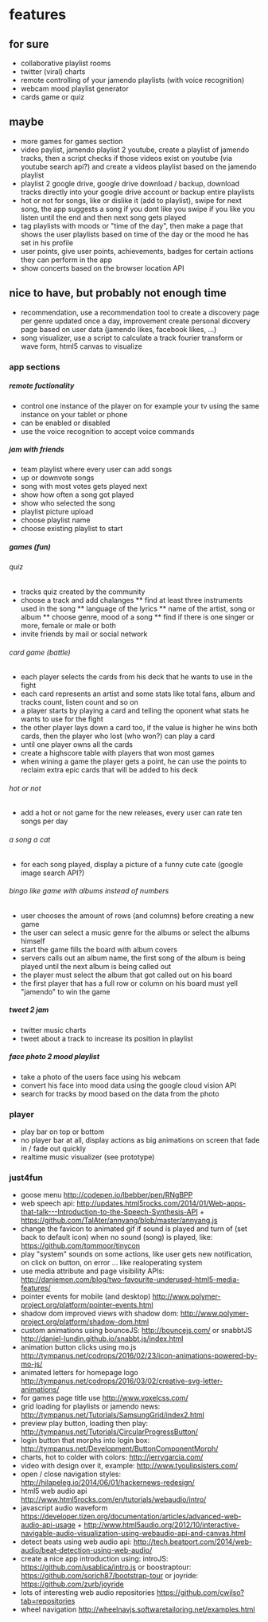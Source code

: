 # features

## for sure

* collaborative playlist rooms
* twitter (viral) charts
* remote controlling of your jamendo playlists (with voice recognition)
* webcam mood playlist generator
* cards game or quiz

## maybe

* more games for games section
* video paylist, jamendo playlist 2 youtube, create a playlist of jamendo tracks, then a script checks if those videos exist on youtube (via youtube search api?) and create a videos playlist based on the jamendo playlist
* playlist 2 google drive, google drive download / backup, download tracks directly into your google drive account or backup entire playlists
* hot or not for songs, like or dislike it (add to playlist), swipe for next song, the app suggests a song if you dont like you swipe if you like you listen until the end and then next song gets played
* tag playlists with moods or "time of the day", then make a page that shows the user playlists based on time of the day or the mood he has set in his profile
* user points, give user points, achievements, badges for certain actions they can perform in the app
* show concerts based on the browser location API

## nice to have, but probably not enough time

* recommendation, use a recommendation tool to create a discovery page per genre updated once a day, improvement create personal dicovery page based on user data (jamendo likes, facebook likes, ...)
* song visualizer, use a script to calculate a track fourier transform or wave form, html5 canvas to visualize

### app sections

##### remote fuctionality

* control one instance of the player on for example your tv using the same instance on your tablet or phone
* can be enabled or disabled
* use the voice recognition to accept voice commands

##### jam with friends

* team playlist where every user can add songs
* up or downvote songs
* song with most votes gets played next
* show how often a song got played
* show who selected the song
* playlist picture upload
* choose playlist name
* choose existing playlist to start

##### games (fun)

###### quiz
* tracks quiz created by the community
* choose a track and add chalanges
** find at least three instruments used in the song
** language of the lyrics
** name of the artist, song or album
** choose genre, mood of a song
** find if there is one singer or more, female or male or both
* invite friends by mail or social network

###### card game (battle)
* each player selects the cards from his deck that he wants to use in the fight
* each card represents an artist and some stats like total fans, album and tracks count, listen count and so on
* a player starts by playing a card and telling the oponent what stats he wants to use for the fight
* the other player lays down a card too, if the value is higher he wins both cards, then the player who lost (who won?) can play a card
* until one player owns all the cards
* create a highscore table with players that won most games
* when wining a game the player gets a point, he can use the points to reclaim extra epic cards that will be added to his deck

###### hot or not
* add a hot or not game for the new releases, every user can rate ten songs per day

###### a song a cat
* for each song played, display a picture of a funny cute cate (google image search API?)

###### bingo like game with albums instead of numbers
* user chooses the amount of rows (and columns) before creating a new game
* the user can select a music genre for the albums or select the albums himself
* start the game fills the board with album covers
* servers calls out an album name, the first song of the album is being played until the next album is being called out
* the player must select the album that got called out on his board
* the first player that has a full row or column on his board must yell "jamendo" to win the game

##### tweet 2 jam

* twitter music charts
* tweet about a track to increase its position in playlist

##### face photo 2 mood playlist

* take a photo of the users face using his webcam
* convert his face into mood data using the google cloud vision API
* search for tracks by mood based on the data from the photo

### player

* play bar on top or bottom
* no player bar at all, display actions as big animations on screen that fade in / fade out quickly
* realtime music visualizer (see prototype)

### just4fun

* goose menu http://codepen.io/lbebber/pen/RNgBPP
* web speech api: http://updates.html5rocks.com/2014/01/Web-apps-that-talk---Introduction-to-the-Speech-Synthesis-API + https://github.com/TalAter/annyang/blob/master/annyang.js
* change the favicon to animated gif if sound is played and turn of (set back to default icon) when no sound (song) is played, like: https://github.com/tommoor/tinycon
* play "system" sounds on some actions, like user gets new notification, on click on button, on error ... like realoperating system
* use media attribute and page visibility APIs: http://daniemon.com/blog/two-favourite-underused-html5-media-features/
* pointer events for mobile (and desktop) http://www.polymer-project.org/platform/pointer-events.html
* shadow dom improved views with shadow dom: http://www.polymer-project.org/platform/shadow-dom.html
* custom animations using bounceJS: http://bouncejs.com/ or snabbtJS http://daniel-lundin.github.io/snabbt.js/index.html
* animation button clicks using mo.js http://tympanus.net/codrops/2016/02/23/icon-animations-powered-by-mo-js/
* animated letters for homepage logo http://tympanus.net/codrops/2016/03/02/creative-svg-letter-animations/
* for games page title use http://www.voxelcss.com/
* grid loading for playlists or jamendo news: http://tympanus.net/Tutorials/SamsungGrid/index2.html
* preview play button, loading then play: http://tympanus.net/Tutorials/CircularProgressButton/
* login button that morphs into login box: http://tympanus.net/Development/ButtonComponentMorph/
* charts, hot to colder with colors: http://jerrygarcia.com/
* video with design over it, example: http://www.tyoulipsisters.com/
* open / close navigation styles: http://hilapeleg.io/2014/06/01/hackernews-redesign/
* html5 web audio api http://www.html5rocks.com/en/tutorials/webaudio/intro/
* javascript audio waveform https://developer.tizen.org/documentation/articles/advanced-web-audio-api-usage + http://www.html5audio.org/2012/10/interactive-navigable-audio-visualization-using-webaudio-api-and-canvas.html
* detect beats using web audio api: http://tech.beatport.com/2014/web-audio/beat-detection-using-web-audio/
* create a nice app introduction using: introJS: https://github.com/usablica/intro.js or boostraptour:  https://github.com/sorich87/bootstrap-tour or joyride: https://github.com/zurb/joyride
* lots of interesting web audio repositories https://github.com/cwilso?tab=repositories
* wheel navigation http://wheelnavjs.softwaretailoring.net/examples.html
